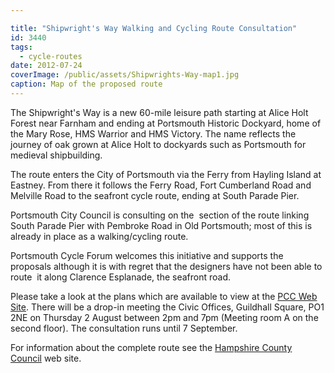```yaml
---

title: "Shipwright's Way Walking and Cycling Route Consultation"
id: 3440
tags:
  - cycle-routes
date: 2012-07-24
coverImage: /public/assets/Shipwrights-Way-map1.jpg
caption: Map of the proposed route
---
```


The Shipwright's Way is a new 60-mile leisure path starting at Alice Holt Forest near Farnham and ending at Portsmouth Historic Dockyard, home of the Mary Rose, HMS Warrior and HMS Victory. The name reflects the journey of oak grown at Alice Holt to dockyards such as Portsmouth for medieval shipbuilding.

The route enters the City of Portsmouth via the Ferry from Hayling Island at Eastney. From there it follows the Ferry Road, Fort Cumberland Road and Melville Road to the seafront cycle route, ending at South Parade Pier.

Portsmouth City Council is consulting on the  section of the route linking South Parade Pier with Pembroke Road in Old Portsmouth; most of this is already in place as a walking/cycling route.

Portsmouth Cycle Forum welcomes this initiative and supports the proposals although it is with regret that the designers have not been able to route  it along Clarence Esplanade, the seafront road.

Please take a look at the plans which are available to view at the [PCC Web Site](http://www.portsmouth.gov.uk/living/26002.html). There will be a drop-in meeting the Civic Offices, Guildhall Square, PO1 2NE on Thursday 2 August between 2pm and 7pm (Meeting room A on the second floor). The consultation runs until 7 September.

For information about the complete route see the [Hampshire County Council](http://www3.hants.gov.uk/hats/findyourhat/eastcentralhathome/easthampshirehat/shipwrightsway.htm) web site.
